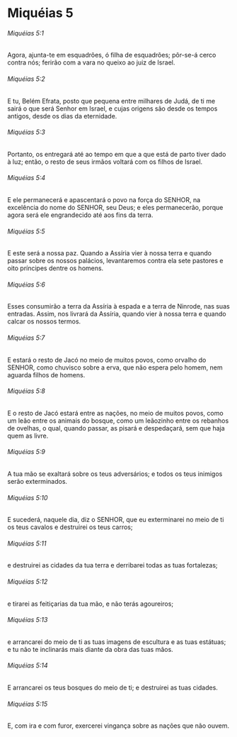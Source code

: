 # Miquéias 5

###### Miquéias 5:1

Agora, ajunta-te em esquadrões, ó filha de esquadrões; pôr-se-á cerco contra nós; ferirão com a vara no queixo ao juiz de Israel.

###### Miquéias 5:2

E tu, Belém Efrata, posto que pequena entre milhares de Judá, de ti me sairá o que será Senhor em Israel, e cujas origens são desde os tempos antigos, desde os dias da eternidade.

###### Miquéias 5:3

Portanto, os entregará até ao tempo em que a que está de parto tiver dado à luz; então, o resto de seus irmãos voltará com os filhos de Israel.

###### Miquéias 5:4

E ele permanecerá e apascentará o povo na força do SENHOR, na excelência do nome do SENHOR, seu Deus; e eles permanecerão, porque agora será ele engrandecido até aos fins da terra.

###### Miquéias 5:5

E este será a nossa paz. Quando a Assíria vier à nossa terra e quando passar sobre os nossos palácios, levantaremos contra ela sete pastores e oito príncipes dentre os homens.

###### Miquéias 5:6

Esses consumirão a terra da Assíria à espada e a terra de Ninrode, nas suas entradas. Assim, nos livrará da Assíria, quando vier à nossa terra e quando calcar os nossos termos.

###### Miquéias 5:7

E estará o resto de Jacó no meio de muitos povos, como orvalho do SENHOR, como chuvisco sobre a erva, que não espera pelo homem, nem aguarda filhos de homens.

###### Miquéias 5:8

E o resto de Jacó estará entre as nações, no meio de muitos povos, como um leão entre os animais do bosque, como um leãozinho entre os rebanhos de ovelhas, o qual, quando passar, as pisará e despedaçará, sem que haja quem as livre.

###### Miquéias 5:9

A tua mão se exaltará sobre os teus adversários; e todos os teus inimigos serão exterminados.

###### Miquéias 5:10

E sucederá, naquele dia, diz o SENHOR, que eu exterminarei no meio de ti os teus cavalos e destruirei os teus carros;

###### Miquéias 5:11

e destruirei as cidades da tua terra e derribarei todas as tuas fortalezas;

###### Miquéias 5:12

e tirarei as feitiçarias da tua mão, e não terás agoureiros;

###### Miquéias 5:13

e arrancarei do meio de ti as tuas imagens de escultura e as tuas estátuas; e tu não te inclinarás mais diante da obra das tuas mãos.

###### Miquéias 5:14

E arrancarei os teus bosques do meio de ti; e destruirei as tuas cidades.

###### Miquéias 5:15

E, com ira e com furor, exercerei vingança sobre as nações que não ouvem.

